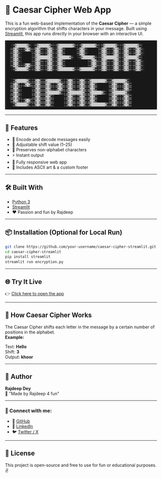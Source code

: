 # 🔐 Caesar Cipher Web App

This is a fun web-based implementation of the **Caesar Cipher** — a simple encryption algorithm that shifts characters in your message. Built using [Streamlit](https://streamlit.io), this app runs directly in your browser with an interactive UI.

![screenshot](/screenshot/Screenshot%202025-07-16%20202252.png)

---

## 🚀 Features

- 🔄 Encode and decode messages easily  
- 🔢 Adjustable shift value (1–25)  
- 💬 Preserves non-alphabet characters  
- ⚡ Instant output  
- 📱 Fully responsive web app  
- 🎨 Includes ASCII art & a custom footer

---

## 🛠 Built With

- [Python 3](https://www.python.org/)
- [Streamlit](https://streamlit.io/)
- ❤️ Passion and fun by Rajdeep

---

## 📦 Installation (Optional for Local Run)

```bash
git clone https://github.com/your-username/caesar-cipher-streamlit.git
cd caesar-cipher-streamlit
pip install streamlit
streamlit run encryption.py
```
---
## 🌐 Try It Live

👉 [Click here to open the app](https://my-caesar-cipher-xukbxzsj338faba5tfrswn.streamlit.app/)  


---

## 🧠 How Caesar Cipher Works

The Caesar Cipher shifts each letter in the message by a certain number of positions in the alphabet.  
**Example:**

Text: **Hello**<br>
Shift: **3**<br>
Output: **khoor**


---

## 👤 Author

**Rajdeep Dey**  
💬 "Made by Rajdeep 4 fun"  

---

### 🔗 Connect with me:

- 🐙 [GitHub](https://github.com/Dey70)
- 💼 [LinkedIn](https://www.linkedin.com/in/rajdeep-dey-188784289/)
- 🐦 [Twitter / X](https://x.com/Observer_x70)


---

## 📄 License

This project is open-source and free to use for fun or educational purposes. ✌️